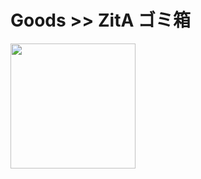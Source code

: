 # Goods >> ZitA ゴミ箱

<img src="https://res.cloudinary.com/silverbirder/image/upload/v1617285117/silver-birder.github.io/purchases/zita.jpg" style="width: 200px"/>
